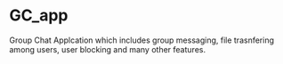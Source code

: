 # GC_app
Group Chat Applcation which includes group messaging, file trasnfering among users, user blocking and many other features.
